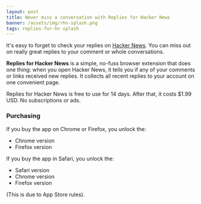 ```yaml
---
layout: post
title: Never miss a conversation with Replies for Hacker News
banner: /assets/img/rhn-splash.png
tags: replies-for-hn splash
---
```


It's easy to forget to check your replies on [Hacker News](https://news.ycombinator.com). You can miss out on really great replies to your comment or whole conversations.

**Replies for Hacker News** is a simple, no-fuss browser extension that does one thing: when you open Hacker News, it tells you if any of your comments or links received new replies. It collects all recent replies to your account on one convenient page. 

Replies for Hacker News is free to use for 14 days. After that, it costs $1.99 USD. No subscriptions or ads. 

### Purchasing

If you buy the app on Chrome or Firefox, you unlock the:

- Chrome version
- Firefox version

If you buy the app in Safari, you unlock the:

- Safari version
- Chrome version
- Firefox version

(This is due to App Store rules).
